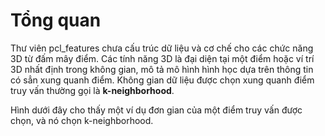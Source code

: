 # Tổng quan
Thư viên pcl_features chưa cấu trúc dữ liệu và cơ chế cho các chức năng 3D từ đấm mây điểm. Các tính năng 3D là đại diện tại một điểm hoặc ví trí 3D nhất định trong không gian, mô tả mô hình hình học dựa trên thông tin có sẳn xung quanh điểm. Không gian dữ liệu được chọn xung quanh điểm truy vấn thường gọi là **k-neighborhood**. <br/>

Hình dưới đây cho thấy một ví dụ đơn gian của một điểm truy vấn được chọn, và nó chọn k-neighborhood.<br/>
